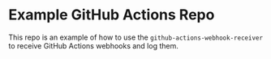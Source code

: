 # Example GitHub Actions Repo

This repo is an example of how to use the `github-actions-webhook-receiver` to receive GitHub Actions webhooks and log them.
